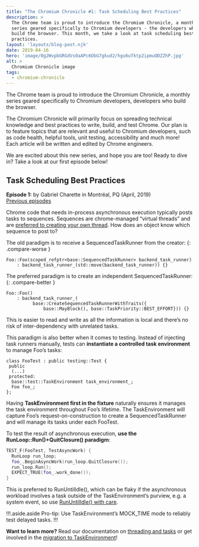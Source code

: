 ```yaml
---
title: "The Chromium Chronicle #1: Task Scheduling Best Practices"
description: >
  The Chrome team is proud to introduce the Chromium Chronicle, a monthly
  series geared specifically to Chromium developers - the developers who
  build the browser. This month, we take a look at task scheduling best
  practices.
layout: 'layouts/blog-post.njk'
date: 2019-04-16
hero: 'image/0g2WvpbGRGdVs0aAPc6ObG7gkud2/hgu6uTktp2ipmuODZZhP.jpg'
alt: >
  Chromium Chronicle image
tags:
  - chromium-chronicle
---
```


<!-- Needs compare widget -->

The Chrome team is proud to introduce the Chromium Chronicle, a monthly
series geared specifically to Chromium developers, developers who build the
browser.

The Chromium Chronicle will primarily focus on spreading technical knowledge
and best practices to write, build, and test Chrome. Our plan is to feature
topics that are relevant and useful to Chromium developers, such as code
health, helpful tools, unit testing, accessibility and much more! Each article
will be written and edited by Chrome engineers.

We are excited about this new series, and hope you are too! Ready to dive in?
Take a look at our first episode below!

## Task Scheduling Best Practices

**Episode 1:** by Gabriel Charette in Montréal, PQ (April, 2019)<br>
[Previous episodes](/tags/chromium-chronicle/)

Chrome code that needs in-process asynchronous execution typically posts tasks
to sequences. Sequences are chrome-managed “virtual threads” and are
[preferred to creating your own thread][prefer-sequences]. How does an object
know which sequence to post to?

The old paradigm is to receive a SequencedTaskRunner from the creator:
{: .compare-worse }

```cpp/0
Foo::Foo(scoped_refptr<base::SequencedTaskRunner> backend_task_runner)
    : backend_task_runner_(std::move(backend_task_runner)) {}
```

The preferred paradigm is to create an independent SequencedTaskRunner:
{: .compare-better }

```cpp/2-3
Foo::Foo()
    : backend_task_runner_(
          base::CreateSequencedTaskRunnerWithTraits({
              base::MayBlock(), base::TaskPriority::BEST_EFFORT})) {}
```

This is easier to read and write as all the information is local and there’s
no risk of inter-dependency with unrelated tasks.

This paradigm is also better when it comes to testing. Instead of injecting
task runners manually, tests can **instantiate a controlled task environment**
to manage Foo’s tasks:

```cpp/4
class FooTest : public testing::Test {
 public
  (...)
 protected:
  base::test::TaskEnvironment task_environment_;
  Foo foo_;
};
```

Having **TaskEnvironment first in the fixture** naturally ensures it
manages the task environment throughout Foo’s lifetime. The TaskEnvironment
will capture Foo’s request-on-construction to create a SequencedTaskRunner and
will manage its tasks under each FooTest.

To test the result of asynchronous execution, **use the RunLoop::Run()+QuitClosure()
paradigm**:

```cpp
TEST_F(FooTest, TestAsyncWork) {
  RunLoop run_loop;
  foo_.BeginAsyncWork(run_loop.QuitClosure());
  run_loop.Run();
  EXPECT_TRUE(foo_.work_done());
}
```

This is preferred to RunUntilIdle(), which can be flaky if the asynchronous
workload involves a task outside of the TaskEnvironment’s purview,
e.g. a system event, so use [RunUntilIdle() with care][run-until-idle-w-care].

!!!.aside.aside
Pro-tip: Use TaskEnvironment’s MOCK_TIME mode to reliably test delayed
tasks.
!!!

**Want to learn more?** Read our documentation on [threading and tasks][threading-and-tasks]
or get involved in the [migration to TaskEnvironment][task-env]!

[prefer-sequences]: https://chromium.googlesource.com/chromium/src/+/lkgr/docs/threading_and_tasks.md#Prefer-Sequences-to-Threads
[threading-and-tasks]: https://chromium.googlesource.com/chromium/src/+/master/docs/threading_and_tasks.md
[task-env]: https://docs.google.com/document/d/1QabRo8c7D9LsYY3cEcaPQbOCLo8Tu-6VLykYXyl3Pkk/edit
[run-until-idle-w-care]: https://cs.chromium.org/chromium/src/base/test/task_environment.h?type=cs&q="void+RunUntilIdle()"+WARNING+case:yes&sq=package:chromium&g=0
